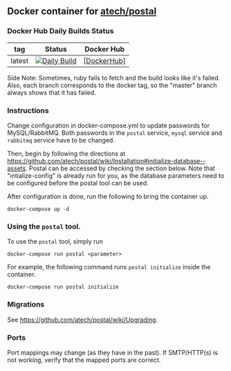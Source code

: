 ## Docker container for [atech/postal](https://github.com/atech/postal)

### Docker Hub Daily Builds Status

| tag           | Status                                                                                                                                   | Docker Hub                                                    |
| ------------- | ---------------------------------------------------------------------------------------------------------------------------------------- | ------------------------------------------------------------- |
| latest        | [![Daily Build](https://api.travis-ci.org/ALinuxNinja/docker-postal.svg?branch=latest)](https://travis-ci.org/ALinuxNinja/docker-postal) | [\[DockerHub\]](https://hub.docker.com/r/alinuxninja/postal/) |

Side Note: Sometimes, ruby fails to fetch and the build looks like it's failed. Also, each branch corresponds to the docker tag, so the "master" branch always shows that it has failed.

### Instructions
Change configuration in docker-compose.yml to update passwords for MySQL/RabbitMQ.
Both passwords in the `postal` service, `mysql` service and `rabbitmq` service have to be changed.

Then, begin by following the directions at https://github.com/atech/postal/wiki/Installation#initialize-database--assets.
Postal can be accessed by checking the section below. Note that "intialize-config" is already run for you, as the database parameters need to be configured before the postal tool can be used.

After configuration is done, run the following to bring the container up.
```
docker-compose up -d
```
### Using the `postal` tool.
To use the `postal` tool, simply run
```
docker-compose run postal <parameter>
```
For example, the following command runs `postal initialize` inside the container.
```
docker-compose run postal initialize
```

### Migrations
See https://github.com/atech/postal/wiki/Upgrading.

### Ports
Port mappings may change (as they have in the past). If SMTP/HTTP(s) is not working, verify that the mapped ports are correct.
